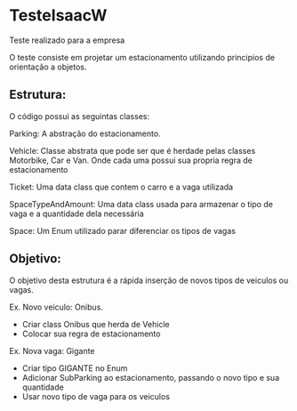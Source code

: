 # TesteIsaacW
Teste realizado para a empresa 

O teste consiste em projetar um estacionamento utilizando principios de orientação a objetos.

## Estrutura:

O código possui as seguintas classes:

Parking: A abstração do estacionamento.

Vehicle: Classe abstrata que pode ser que é herdade pelas classes Motorbike, Car e Van.
Onde cada uma possui sua propria regra de estacionamento

Ticket: Uma data class que contem o carro e a vaga utilizada

SpaceTypeAndAmount: Uma data class usada para armazenar o tipo de vaga e a quantidade dela necessária

Space: Um Enum utilizado parar diferenciar os tipos de vagas

## Objetivo:
O objetivo desta estrutura é a rápida inserção de novos tipos de veiculos ou vagas.

Ex. Novo veiculo: Onibus.
- Criar class Onibus que herda de Vehicle
- Colocar sua regra de estacionamento

Ex. Nova vaga: Gigante
- Criar tipo GIGANTE no Enum
- Adicionar SubParking ao estacionamento, passando o novo tipo e sua quantidade
- Usar novo tipo de vaga para os veiculos
